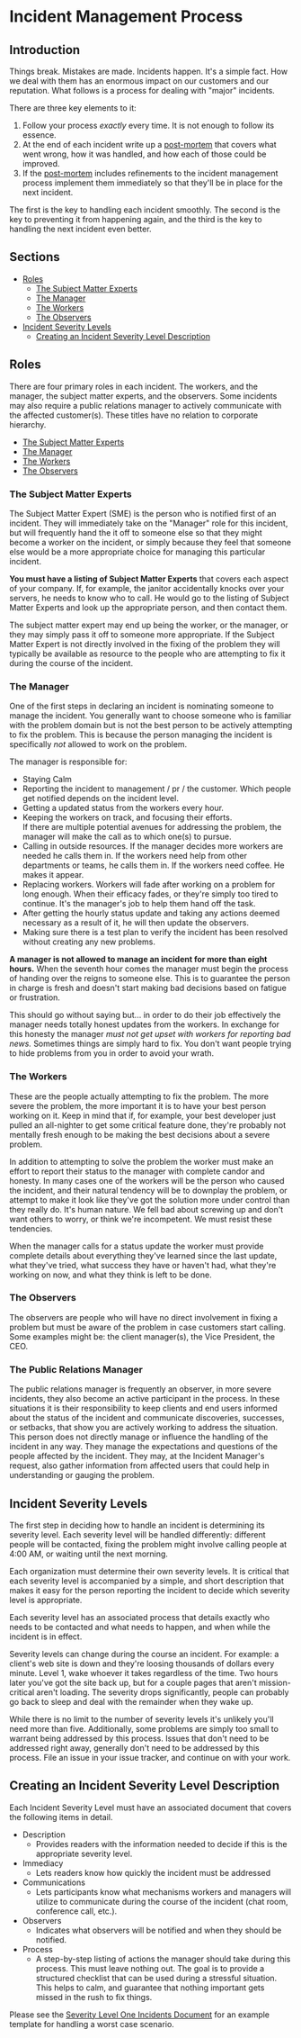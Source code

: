 # Incident Management Process

## Introduction
Things break. Mistakes are made. Incidents happen. It's a simple fact. How we deal with them has an enormous impact on our customers and our reputation. What follows is a process for dealing with "major" incidents. 

There are three key elements to it:
1. Follow your process *exactly* every time. It is not enough to follow its essence. 
2. At the end of each incident write up a [post-mortem](/post-mortem.html) that covers what went wrong, how it was handled, and how each of those could be improved. 
3. If the [post-mortem](/post-mortem.html) includes refinements to the incident management process implement them immediately so that they'll be in place for the next incident.

The first is the key to handling each incident smoothly. The second is the key to preventing it from happening again, and the third is the key to handling the next incident even better.

## Sections

* [Roles](#roles)
	* [The Subject Matter Experts](#sme)
	* [The Manager](#manager)
	* [The Workers](#workers)
	* [The Observers](#observers)
* [Incident Severity Levels](#severity_levels)
	* [Creating an Incident Severity Level Description](#severity_level_description)


## <a name="roles"></a>Roles
There are four primary roles in each incident. The workers, and the manager, the subject matter experts, and the observers. Some incidents may also require a public relations manager to actively communicate with the affected customer(s). These titles have no relation to corporate hierarchy. 

* [The Subject Matter Experts](#sme)
* [The Manager](#manager)
* [The Workers](#workers)
* [The Observers](#observers)


### <a name="sme"></a>The Subject Matter Experts
The Subject Matter Expert (SME) is the person who is notified first of an incident. They will immediately take on the "Manager" role for this incident, but will frequently hand the it off to someone else so that they might become a worker on the incident, or simply because they feel that someone else would be a more appropriate choice for managing this particular incident.

**You must have a listing of Subject Matter Experts** that covers each aspect of your company. If, for example, the janitor accidentally knocks over your servers, he needs to know who to call. He would go to the listing of Subject Matter Experts and look up the appropriate person, and then contact them. 

The subject matter expert may end up being the worker, or the manager, or they may simply pass it off to someone more appropriate. If the Subject Matter Expert is not directly involved in the fixing of the problem they will typically be available as resource to the people who are attempting to fix it during the course of the incident.

### <a name="manager"></a>The Manager 
One of the first steps in declaring an incident is nominating someone to manage the incident. You generally want to choose someone who is familiar with the problem domain but is not the best person to be actively attempting to fix the problem. This is because the person managing the incident is specifically *not* allowed to work on the problem. 

The manager is responsible for:

* Staying Calm
* Reporting the incident to management / pr / the customer. Which people get notified depends on the incident level. 
* Getting a updated status from the workers every hour. 
* Keeping the workers on track, and focusing their efforts.   
  If there are multiple potential avenues for addressing the problem, the manager will make the call as to which one(s) to pursue. 
* Calling in outside resources. If the manager decides more workers are needed he calls them in. If the workers need help from other departments or teams, he calls them in. If the workers need coffee. He makes it appear. 
* Replacing workers. Workers will fade after working on a problem for long enough. When their efficacy fades, or they're simply too tired to continue. It's the manager's job to help them hand off the task. 
* After getting the hourly status update and taking any actions deemed necessary as a result of it, he will then update the observers.
* Making sure there is a test plan to verify the incident has been resolved without creating any new problems. 

**A manager is not allowed to manage an incident for more than eight hours.** When the seventh hour comes the manager must begin the process of handing over the reigns to someone else. This is to guarantee the person in charge is fresh and doesn't start making bad decisions based on fatigue or frustration. 

This should go without saying but... in order to do their job effectively the manager needs totally honest updates from the workers. In exchange for this honesty the manager *must not get upset with workers for reporting bad news.* Sometimes things are simply hard to fix. You don't want people trying to hide problems from you in order to avoid your wrath.

### <a name="workers"></a>The Workers
These are the people actually attempting to fix the problem. The more severe the problem, the more important it is to have your best person working on it. Keep in mind that if, for example, your best developer just pulled an all-nighter to get some critical feature done, they're probably not mentally fresh enough to be making the best decisions about a severe problem. 

In addition to attempting to solve the problem the worker must make an effort to report their status to the manager with complete candor and honesty. In many cases one of the workers will be the person who caused the incident, and their natural tendency will be to downplay the problem, or attempt to make it look like they've got the solution more under control than they really do. It's human nature. We fell bad about screwing up and don't want others to worry, or think we're incompetent. We must resist these tendencies. 

When the manager calls for a status update the worker must provide complete details about everything they've learned since the last update, what they've tried, what success they have or haven't had, what they're working on now, and what they think is left to be done.  

### <a name="observers"></a>The Observers
The observers are people who will have no direct involvement in fixing a problem but must be aware of the problem in case customers start calling. Some examples might be: the client manager(s), the Vice President, the CEO. 

### The Public Relations Manager
The public relations manager is frequently an observer, in more severe incidents, they also become an active participant in the process. In these situations it is their responsibility to keep clients and end users informed about the status of the incident and communicate discoveries, successes, or setbacks, that show you are actively working to address the situation. This person does not directly manage or influence the handling of the incident in any way. They manage the expectations and questions of the people affected by the incident. They may, at the Incident Manager's request, also gather information from affected users that could help in understanding or gauging the problem. 

## <a name="severity_levels"></a>Incident Severity Levels
The first step in deciding how to handle an incident is determining its severity level. Each severity level will be handled differently: different people will be contacted, fixing the problem might involve calling people at 4:00 AM, or waiting until the next morning. 

Each organization must determine their own severity levels. It is critical that each severity level is accompanied by a simple, and short description that makes it easy for the person reporting the incident to decide which severity level is appropriate.

Each severity level has an associated process that details exactly who needs to be contacted and what needs to happen, and when while the incident is in effect.

Severity levels can change during the course an incident. For example: a client's web site is down and they're loosing thousands of dollars every minute. Level 1, wake whoever it takes regardless of the time. Two hours later you've got the site back up, but for a couple pages that aren't mission-critical aren't loading. The severity drops significantly, people can probably go back to sleep and deal with the remainder when they wake up.

While there is no limit to the number of severity levels it's unlikely you'll need more than five. Additionally, some problems are simply too small to warrant being addressed by this process. Issues that don't need to be addressed right away, generally don't need to be addressed by this process. File an issue in your issue tracker, and continue on with your work. 

## <a name="severity_level_description"></a>Creating an Incident Severity Level Description
Each Incident Severity Level must have an associated document that covers the following items in detail.

* Description
	* Provides readers with the information needed to decide if this is the appropriate severity level.
* Immediacy
	* Lets readers know how quickly the incident must be addressed
* Communications
	* Lets participants know what mechanisms workers and managers will utilize to communicate during the course of the incident (chat room, conference call, etc.).
* Observers
	* Indicates what observers will be notified and when they should be notified. 
* Process
	* A step-by-step listing of actions the manager should take during this process. This must leave nothing out. The goal is to provide a structured checklist that can be used during a stressful situation. This helps to calm, and guarantee that nothing important gets missed in the rush to fix things.

Please see the [Severity Level One Incidents Document](severity_level_one_incidents.html) for an example template for handling a worst case scenario.

